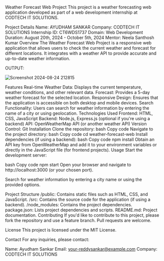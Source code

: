 Weather Forecast Web Project
This project is a weather forecasting web application developed as part of a web development internship at CODTECH IT SOLUTIONS.

Project Details
Name: AYUDHAM SANKAR
Company: CODTECH IT SOLUTIONS
Internship ID: CT6WDS1737
Domain: Web Development
Duration: August 20th, 2024 - October 5th, 2024
Mentor: Neela Santhosh Kumar
Overview
The Weather Forecast Web Project is a responsive web application that allows users to check the current weather and forecast for different locations. It integrates with a weather API to provide accurate and up-to-date weather information.

OUTPUT:

![Screenshot 2024-08-24 212815](https://github.com/user-attachments/assets/7d961748-a3e7-4ff1-9134-be7c19cec64f)


Features
Real-time Weather Data: Displays the current temperature, weather conditions, and other relevant data.
Forecast: Provides a 5-day weather forecast for the selected location.
Responsive Design: Ensures that the application is accessible on both desktop and mobile devices.
Search Functionality: Users can search for weather information by entering the name of a city or using geolocation.
Technologies Used
Frontend: HTML, CSS, JavaScript
Backend: Node.js, Express.js (optional if you're using a backend)
API: OpenWeatherMap API (or another weather API)
Version Control: Git
Installation
Clone the repository:
bash
Copy code
Navigate to the project directory:
bash
Copy code
cd weather-forecast-web
Install dependencies (if using a backend):
bash
Copy code
npm install
Obtain an API key from OpenWeatherMap and add it to your environment variables or directly in the JavaScript file (for frontend projects).
Usage
Start the development server:

bash
Copy code
npm start
Open your browser and navigate to http://localhost:3000 (or your chosen port).

Search for weather information by entering a city name or using the provided options.

Project Structure
/public: Contains static files such as HTML, CSS, and JavaScript.
/src: Contains the source code for the application (if using a backend).
/node_modules: Contains the project dependencies.
package.json: Lists project dependencies and scripts.
README.md: Project documentation.
Contributing
If you'd like to contribute to this project, please fork the repository and use a feature branch. Pull requests are welcome.

License
This project is licensed under the MIT License.

Contact
For any inquiries, please contact:

Name: Ayudham Sankar
Email: your-reddysankar@example.com
Company: CODTECH IT SOLUTIONS
